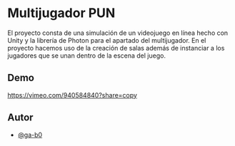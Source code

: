 
# Multijugador PUN

El proyecto consta de una simulación de un videojuego en línea hecho con Unity y la librería de Photon para el apartado del multijugador. En el proyecto hacemos uso de la creación de salas además de instanciar a los jugadores que se unan dentro de la escena del juego.




## Demo

https://vimeo.com/940584840?share=copy





## Autor

- [@ga-b0](https://github.com/ga-b0)

